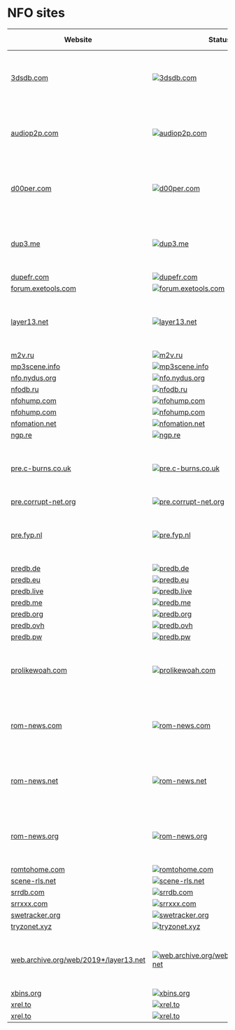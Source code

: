 # NFO sites

|Website|Status|Remark|Main language|
|-|-|-|-|
|[3dsdb.com](https://3dsdb.com/)|[![3dsdb.com](https://img.shields.io/website?down_color=red&down_message=offline&up_color=green&up_message=online&url=https%3A%2F%2F3dsdb.com)](https://3dsdb.com/)|⚠️ Seems to be offline. Reasons are unknown.|❓|
|[audiop2p.com](https://audiop2p.com/)|[![audiop2p.com](https://img.shields.io/website?down_color=red&down_message=offline&up_color=green&up_message=online&url=https%3A%2F%2Faudiop2p.com)](https://audiop2p.com/)|⚠️ Seems to be offline. Reasons are unknown.|❓|
|[d00per.com](https://d00per.com/)|[![d00per.com](https://img.shields.io/website?down_color=red&down_message=offline&up_color=green&up_message=online&url=https%3A%2F%2Fd00per.com)](https://d00per.com/)|⚠️ Seems to be offline. Reasons are unknown.|❓|
|[dup3.me](https://dup3.me/)|[![dup3.me](https://img.shields.io/website?down_color=red&down_message=offline&up_color=green&up_message=online&url=https%3A%2F%2Fdup3.me)](https://dup3.me/)|⚠️ Seems to be offline. Reasons are unknown.|❓|
|[dupefr.com](https://dupefr.com/)|[![dupefr.com](https://img.shields.io/website?down_color=red&down_message=offline&up_color=green&up_message=online&url=https%3A%2F%2Fdupefr.com)](https://dupefr.com/)|-|🇫🇷|
|[forum.exetools.com](https://forum.exetools.com/)|[![forum.exetools.com](https://img.shields.io/website?down_color=red&down_message=offline&up_color=green&up_message=online&url=https%3A%2F%2Fforum.exetools.com)](https://forum.exetools.com/)|-|🇬🇧|
|[layer13.net](https://layer13.net/)|[![layer13.net](https://img.shields.io/website?down_color=red&down_message=offline&up_color=green&up_message=online&url=https%3A%2F%2Flayer13.net)](https://layer13.net/)|⚠️ Seems to be offline. Reasons are unknown.|❓|
|[m2v.ru](https://m2v.ru/)|[![m2v.ru](https://img.shields.io/website?down_color=red&down_message=offline&up_color=green&up_message=online&url=https%3A%2F%2Fm2v.ru)](https://m2v.ru/)|-|🇬🇧|
|[mp3scene.info](https://mp3scene.info/)|[![mp3scene.info](https://img.shields.io/website?down_color=red&down_message=offline&up_color=green&up_message=online&url=https%3A%2F%2Fmp3scene.info)](https://mp3scene.info/)|-|🇬🇧|
|[nfo.nydus.org](https://nfo.nydus.org/)|[![nfo.nydus.org](https://img.shields.io/website?down_color=red&down_message=offline&up_color=green&up_message=online&url=https%3A%2F%2Fnfo.nydus.org)](https://nfo.nydus.org/)|-|🇩🇪|
|[nfodb.ru](https://nfodb.ru/)|[![nfodb.ru](https://img.shields.io/website?down_color=red&down_message=offline&up_color=green&up_message=online&url=https%3A%2F%2Fnfodb.ru)](https://nfodb.ru/)|-|🇬🇧|
|[nfohump.com](https://nfohump.com/)|[![nfohump.com](https://img.shields.io/website?down_color=red&down_message=offline&up_color=green&up_message=online&url=https%3A%2F%2Fnfohump.com)](https://nfohump.com/)|-|🇬🇧|
|[nfohump.com](https://nfohump.com/)|[![nfohump.com](https://img.shields.io/website?down_color=red&down_message=offline&up_color=green&up_message=online&url=https%3A%2F%2Fnfohump.com)](https://nfohump.com/)|-|🇬🇧|
|[nfomation.net](https://nfomation.net/)|[![nfomation.net](https://img.shields.io/website?down_color=red&down_message=offline&up_color=green&up_message=online&url=https%3A%2F%2Fnfomation.net)](https://nfomation.net/)|-|🇬🇧|
|[ngp.re](https://ngp.re/)|[![ngp.re](https://img.shields.io/website?down_color=red&down_message=offline&up_color=green&up_message=online&url=https%3A%2F%2Fngp.re)](https://ngp.re/)|-|🇩🇪|
|[pre.c-burns.co.uk](https://pre.c-burns.co.uk/)|[![pre.c-burns.co.uk](https://img.shields.io/website?down_color=red&down_message=offline&up_color=green&up_message=online&url=https%3A%2F%2Fpre.c-burns.co.uk)](https://pre.c-burns.co.uk/)|⚠️ Seems to be offline. Reasons are unknown.|❓|
|[pre.corrupt-net.org](https://pre.corrupt-net.org/)|[![pre.corrupt-net.org](https://img.shields.io/website?down_color=red&down_message=offline&up_color=green&up_message=online&url=https%3A%2F%2Fpre.corrupt-net.org)](https://pre.corrupt-net.org/)|-|🇬🇧|
|[pre.fyp.nl](https://pre.fyp.nl/)|[![pre.fyp.nl](https://img.shields.io/website?down_color=red&down_message=offline&up_color=green&up_message=online&url=https%3A%2F%2Fpre.fyp.nl)](https://pre.fyp.nl/)|⚠️ Seems to be offline. Reasons are unknown.|❓|
|[predb.de](https://predb.de/)|[![predb.de](https://img.shields.io/website?down_color=red&down_message=offline&up_color=green&up_message=online&url=https%3A%2F%2Fpredb.de)](https://predb.de/)|-|🇩🇪|
|[predb.eu](https://predb.eu/)|[![predb.eu](https://img.shields.io/website?down_color=red&down_message=offline&up_color=green&up_message=online&url=https%3A%2F%2Fpredb.eu)](https://predb.eu/)|-|🇬🇧|
|[predb.live](https://predb.live/)|[![predb.live](https://img.shields.io/website?down_color=red&down_message=offline&up_color=green&up_message=online&url=https%3A%2F%2Fpredb.live)](https://predb.live/)|-|🇬🇧|
|[predb.me](https://predb.me/)|[![predb.me](https://img.shields.io/website?down_color=red&down_message=offline&up_color=green&up_message=online&url=https%3A%2F%2Fpredb.me)](https://predb.me/)|-|🇬🇧|
|[predb.org](https://predb.org/)|[![predb.org](https://img.shields.io/website?down_color=red&down_message=offline&up_color=green&up_message=online&url=https%3A%2F%2Fpredb.org)](https://predb.org/)|-|🇬🇧|
|[predb.ovh](https://predb.ovh/)|[![predb.ovh](https://img.shields.io/website?down_color=red&down_message=offline&up_color=green&up_message=online&url=https%3A%2F%2Fpredb.ovh)](https://predb.ovh/)|-|🇬🇧|
|[predb.pw](https://predb.pw/)|[![predb.pw](https://img.shields.io/website?down_color=red&down_message=offline&up_color=green&up_message=online&url=https%3A%2F%2Fpredb.pw)](https://predb.pw/)|-|🇬🇧|
|[prolikewoah.com](https://prolikewoah.com/)|[![prolikewoah.com](https://img.shields.io/website?down_color=red&down_message=offline&up_color=green&up_message=online&url=https%3A%2F%2Fprolikewoah.com)](https://prolikewoah.com/)|⚠️ Seems to be offline. Reasons are unknown.|❓|
|[rom-news.com](https://rom-news.com/)|[![rom-news.com](https://img.shields.io/website?down_color=red&down_message=offline&up_color=green&up_message=online&url=https%3A%2F%2From-news.com)](https://rom-news.com/)|⚠️ Seems to be offline. Reasons are unknown.|❓|
|[rom-news.net](https://rom-news.net/)|[![rom-news.net](https://img.shields.io/website?down_color=red&down_message=offline&up_color=green&up_message=online&url=https%3A%2F%2From-news.net)](https://rom-news.net/)|⚠️ Seems to be offline. Reasons are unknown.|❓|
|[rom-news.org](https://rom-news.org/)|[![rom-news.org](https://img.shields.io/website?down_color=red&down_message=offline&up_color=green&up_message=online&url=https%3A%2F%2From-news.org)](https://rom-news.org/)|⚠️ Seems to be offline. Reasons are unknown.|❓|
|[romtohome.com](https://romtohome.com/)|[![romtohome.com](https://img.shields.io/website?down_color=red&down_message=offline&up_color=green&up_message=online&url=https%3A%2F%2Fromtohome.com)](https://romtohome.com/)|-|🇬🇧|
|[scene-rls.net](https://scene-rls.net/)|[![scene-rls.net](https://img.shields.io/website?down_color=red&down_message=offline&up_color=green&up_message=online&url=https%3A%2F%2Fscene-rls.net)](https://scene-rls.net/)|-|🇬🇧|
|[srrdb.com](https://srrdb.com/)|[![srrdb.com](https://img.shields.io/website?down_color=red&down_message=offline&up_color=green&up_message=online&url=https%3A%2F%2Fsrrdb.com)](https://srrdb.com/)|-|🇬🇧|
|[srrxxx.com](https://srrxxx.com/)|[![srrxxx.com](https://img.shields.io/website?down_color=red&down_message=offline&up_color=green&up_message=online&url=https%3A%2F%2Fsrrxxx.com)](https://srrxxx.com/)|-|🇬🇧|
|[swetracker.org](https://swetracker.org/)|[![swetracker.org](https://img.shields.io/website?down_color=red&down_message=offline&up_color=green&up_message=online&url=https%3A%2F%2Fswetracker.org)](https://swetracker.org/)|-|🇬🇧|
|[tryzonet.xyz](https://tryzonet.xyz/)|[![tryzonet.xyz](https://img.shields.io/website?down_color=red&down_message=offline&up_color=green&up_message=online&url=https%3A%2F%2Ftryzonet.xyz)](https://tryzonet.xyz/)|-|🇫🇷|
|[web.archive.org/web/2019*/layer13.net](https://web.archive.org/web/2019*/layer13.net/)|[![web.archive.org/web/2019*/layer13.net](https://img.shields.io/website?down_color=red&down_message=offline&up_color=green&up_message=online&url=https%3A%2F%2Fweb.archive.org/web/2019*/layer13.net)](https://web.archive.org/web/2019*/layer13.net/)|⚠️ Seems to be offline. Reasons are unknown.|❓|
|[xbins.org](https://xbins.org/)|[![xbins.org](https://img.shields.io/website?down_color=red&down_message=offline&up_color=green&up_message=online&url=https%3A%2F%2Fxbins.org)](https://xbins.org/)|-|🇬🇧|
|[xrel.to](https://xrel.to/)|[![xrel.to](https://img.shields.io/website?down_color=red&down_message=offline&up_color=green&up_message=online&url=https%3A%2F%2Fxrel.to)](https://xrel.to/)|-|🇩🇪|
|[xrel.to](https://xrel.to/)|[![xrel.to](https://img.shields.io/website?down_color=red&down_message=offline&up_color=green&up_message=online&url=https%3A%2F%2Fxrel.to)](https://xrel.to/)|-|🇩🇪|
